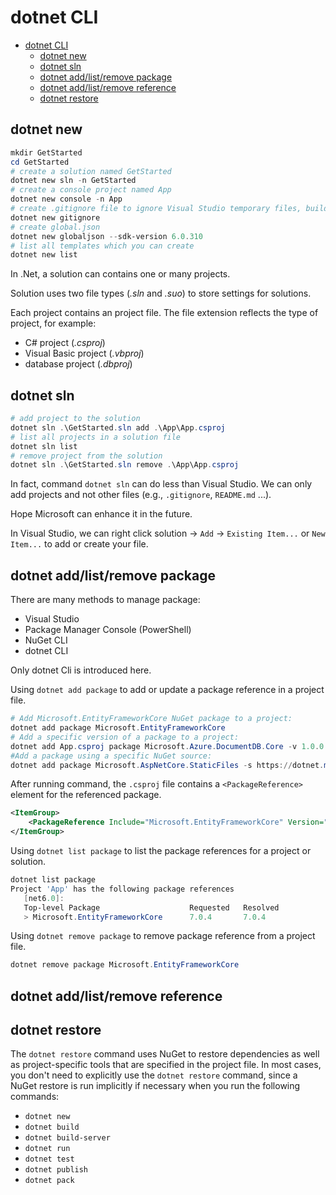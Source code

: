 # dotnet CLI

- [dotnet CLI](#dotnet-cli)
  - [dotnet new](#dotnet-new)
  - [dotnet sln](#dotnet-sln)
  - [dotnet add/list/remove package](#dotnet-addlistremove-package)
  - [dotnet add/list/remove reference](#dotnet-addlistremove-reference)
  - [dotnet restore](#dotnet-restore)


## dotnet new

```powershell
mkdir GetStarted
cd GetStarted
# create a solution named GetStarted
dotnet new sln -n GetStarted
# create a console project named App
dotnet new console -n App
# create .gitignore file to ignore Visual Studio temporary files, build results, and files generated by popular Visual Studio add-ons.
dotnet new gitignore
# create global.json
dotnet new globaljson --sdk-version 6.0.310
# list all templates which you can create
dotnet new list
```

In .Net, a solution can contains one or many projects.

Solution uses two file types (*.sln* and *.suo*) to store settings for solutions.

Each project contains an project file. The file extension reflects the type of project, for example:
- C# project (*.csproj*)
- Visual Basic project (*.vbproj*)
- database project (*.dbproj*)

## dotnet sln

```powershell
# add project to the solution
dotnet sln .\GetStarted.sln add .\App\App.csproj
# list all projects in a solution file
dotnet sln list
# remove project from the solution
dotnet sln .\GetStarted.sln remove .\App\App.csproj
```

In fact, command `dotnet sln` can do less than Visual Studio. We can only add projects and not other files (e.g., `.gitignore`, `README.md` ...).

Hope Microsoft can enhance it in the future.

In Visual Studio, we can right click solution -> `Add` -> `Existing Item...` or `New Item...` to add or create your file.

## dotnet add/list/remove package

There are many methods to manage package:

- Visual Studio
- Package Manager Console (PowerShell)
- NuGet CLI
- dotnet CLI

Only dotnet Cli is introduced here.

Using `dotnet add package` to add or update a package reference in a project file.

```powershell
# Add Microsoft.EntityFrameworkCore NuGet package to a project:
dotnet add package Microsoft.EntityFrameworkCore
# Add a specific version of a package to a project:
dotnet add App.csproj package Microsoft.Azure.DocumentDB.Core -v 1.0.0
#Add a package using a specific NuGet source:
dotnet add package Microsoft.AspNetCore.StaticFiles -s https://dotnet.myget.org/F/dotnet-core/api/v3/index.json
```

After running command, the `.csproj` file contains a `<PackageReference>` element for the referenced package.

```xml
<ItemGroup>
    <PackageReference Include="Microsoft.EntityFrameworkCore" Version="7.0.4" />
</ItemGroup>
```

Using `dotnet list package` to list the package references for a project or solution.

```powershell
dotnet list package
Project 'App' has the following package references
   [net6.0]:
   Top-level Package                    Requested   Resolved
   > Microsoft.EntityFrameworkCore      7.0.4       7.0.4
```

Using `dotnet remove package` to remove package reference from a project file.

```powershell
dotnet remove package Microsoft.EntityFrameworkCore
```

## dotnet add/list/remove reference

## dotnet restore

The `dotnet restore` command uses NuGet to restore dependencies as well as project-specific tools that are specified in the project file. In most cases, you don't need to explicitly use the `dotnet restore` command, since a NuGet restore is run implicitly if necessary when you run the following commands:

- `dotnet new`
- `dotnet build`
- `dotnet build-server`
- `dotnet run`
- `dotnet test`
- `dotnet publish`
- `dotnet pack`

